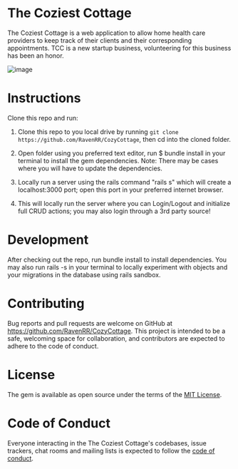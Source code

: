 # The Coziest Cottage

The Coziest Cottage is a web application to allow home health care providers to keep track of their clients and their corresponding appointments. TCC is a new startup business, volunteering for this business has been an honor. 

![image](https://user-images.githubusercontent.com/69707980/117027255-c3de8700-acb9-11eb-9cbe-75536e844c7f.png)


# Instructions
Clone this repo and run:
1. Clone this repo to you local drive by running `git clone https://github.com/RavenRR/CozyCottage`, then cd into the cloned folder.

2. Open folder using you preferred text editor, run $ bundle install in your terminal to install the gem dependencies. 
   Note: There may be cases where you will have to update the dependencies.

3. Locally run a server using the rails command "rails s" which will create a localhost:3000 port; open this port in your preferred internet browser.

4. This will locally run the server where you can Login/Logout and initialize full CRUD actions; you may also login through a 3rd party source!

# Development
After checking out the repo, run bundle install to install dependencies. You may also run rails -s in your terminal to locally experiment with objects and your migrations in the database using rails sandbox.


# Contributing
Bug reports and pull requests are welcome on GitHub at https://github.com/RavenRR/CozyCottage. This project is intended to be a safe, welcoming space for collaboration, and contributors are expected to adhere to the code of conduct.

# License
The gem is available as open source under the terms of the [MIT License](https://github.com/RavenRR/CozyCottage/blob/d07595dd518e72df9da2927228b8b3535377dcdb/LICENSE).

# Code of Conduct
Everyone interacting in the The Coziest Cottage's codebases, issue trackers, chat rooms and mailing lists is expected to follow the [code of conduct](https://github.com/RavenRR/CozyCottage/blob/main/CODE_OF_CONDUCT.md).


